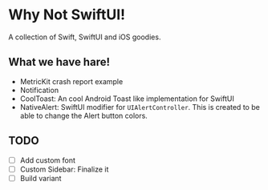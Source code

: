 # Why Not SwiftUI!

A collection of Swift, SwiftUI and iOS goodies.

## What we have hare!

- MetricKit crash report example
- Notification
- CoolToast: An cool Android Toast like implementation for SwiftUI
- NativeAlert: SwiftUI modifier for `UIAlertController`. This is created to be able to change the Alert button colors.

## TODO

- [ ] Add custom font
- [ ] Custom Sidebar: Finalize it
- [ ] Build variant
